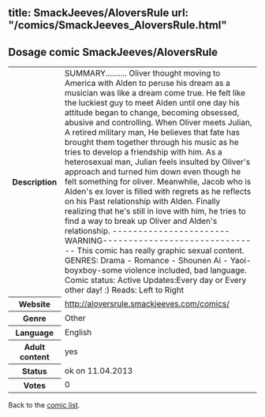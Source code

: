 title: SmackJeeves/AloversRule
url: "/comics/SmackJeeves_AloversRule.html"
---
Dosage comic SmackJeeves/AloversRule
-----------------------------------------

<table class="comicinfo">
<tr>
<th>Description</th><td>SUMMARY.......... Oliver thought moving to America with Alden to peruse his dream as a musician was like a dream come true. He felt like the luckiest guy to meet Alden until one day his attitude began to change, becoming obsessed, abusive and controlling. When Oliver meets Julian, A retired military man, He believes that fate has brought them together through his music as he tries to develop a friendship with him. As a heterosexual man, Julian feels insulted by Oliver's approach and turned him down even though he felt something for oliver. Meanwhile, Jacob who is Alden's ex lover is filled with regrets as he reflects on his Past relationship with Alden. Finally realizing that he's still in love with him, he tries to find a way to break up Oliver and Alden's relationship. -----------------------WARNING------------------------------- This comic has really graphic sexual content. GENRES: Drama - Romance - Shounen Ai - Yaoi- boyxboy-some violence included, bad language. Comic status: Active Updates:Every day or Every other day! :) Reads: Left to Right</td>
</tr>
<tr>
<th>Website</th><td><a href="http://aloversrule.smackjeeves.com/comics/">http://aloversrule.smackjeeves.com/comics/</a></td>
</tr>
<tr>
<th>Genre</th><td>Other</td>
</tr>
<tr>
<th>Language</th><td>English</td>
</tr>
<tr>
<th>Adult content</th><td>yes</td>
</tr>
<tr>
<th>Status</th><td>ok on 11.04.2013</td>
</tr>
<tr>
<th>Votes</th><td>0</div></td>
</tr>
</table>

Back to the [comic list](../comic-index.html).
